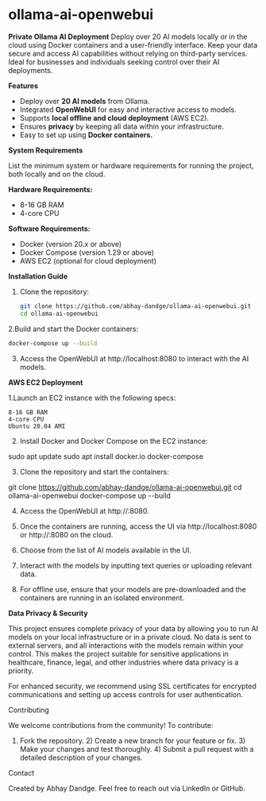 # ollama-ai-openwebui
**Private Ollama AI Deployment**  Deploy over 20 AI models locally or in the cloud using Docker containers and a user-friendly interface. Keep your data secure and access AI capabilities without relying on third-party services. Ideal for businesses and individuals seeking control over their AI deployments.

**Features**

- Deploy over **20 AI models** from Ollama.
- Integrated **OpenWebUI** for easy and interactive access to models.
- Supports **local offline and cloud deployment** (AWS EC2).
- Ensures **privacy** by keeping all data within your infrastructure.
- Easy to set up using **Docker containers.**

**System Requirements**

List the minimum system or hardware requirements for running the project, both locally and on the cloud.

**Hardware Requirements:**
- 8-16 GB RAM
- 4-core CPU

**Software Requirements:**
- Docker (version 20.x or above)
- Docker Compose (version 1.29 or above)
- AWS EC2 (optional for cloud deployment)

**Installation Guide**
1. Clone the repository:
   ```bash
   git clone https://github.com/abhay-dandge/ollama-ai-openwebui.git
   cd ollama-ai-openwebui

2.Build and start the Docker containers:

   ```bash
   docker-compose up --build
```
3. Access the OpenWebUI at http://localhost:8080 to interact with the AI models.

**AWS EC2 Deployment**

1.Launch an EC2 instance with the following specs:

    8-16 GB RAM
    4-core CPU
    Ubuntu 20.04 AMI

2. Install Docker and Docker Compose on the EC2 instance:

sudo apt update
sudo apt install docker.io docker-compose

3. Clone the repository and start the containers:

git clone https://github.com/abhay-dandge/ollama-ai-openwebui.git
cd ollama-ai-openwebui
docker-compose up --build

4. Access the OpenWebUI at http://<your-ec2-public-ip>:8080.

1. Once the containers are running, access the UI via http://localhost:8080 or http://<your-ec2-public-ip>:8080 on the cloud.
2. Choose from the list of AI models available in the UI.
3. Interact with the models by inputting text queries or uploading relevant data.
4. For offline use, ensure that your models are pre-downloaded and the containers are running in an isolated environment.

**Data Privacy & Security**

This project ensures complete privacy of your data by allowing you to run AI models on your local infrastructure or in a private cloud. No data is sent to external servers, and all interactions with the models remain within your control. This makes the project suitable for sensitive applications in healthcare, finance, legal, and other industries where data privacy is a priority.

For enhanced security, we recommend using SSL certificates for encrypted communications and setting up access controls for user authentication.

Contributing

We welcome contributions from the community! To contribute:

   1) Fork the repository.
    2) Create a new branch for your feature or fix.
     3) Make your changes and test thoroughly.
      4) Submit a pull request with a detailed description of your changes.

Contact

Created by Abhay Dandge. Feel free to reach out via LinkedIn or GitHub.
